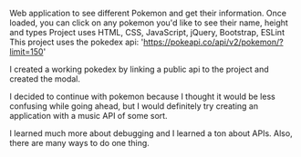 Web application to see different Pokemon and get their information.
Once loaded, you can click on any pokemon you'd like to see their name, height and types
Project uses HTML, CSS, JavaScript, jQuery, Bootstrap, ESLint
This project uses the pokedex api: 'https://pokeapi.co/api/v2/pokemon/?limit=150'

I created a working pokedex by linking a public api to the project and created the modal.

I decided to continue with pokemon because I thought it would be less confusing while going ahead, but I would definitely try creating an application with a music API of some sort.

I learned much more about debugging and I learned a ton about APIs.  Also, there are many ways to do one thing.  